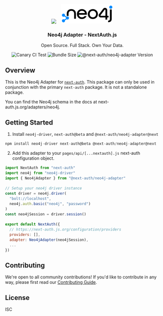 <p align="center">
   <br/>
   <a href="https://next-auth.js.org" target="_blank"><img height="64px" src="https://next-auth.js.org/img/logo/logo-sm.png" /></a>&nbsp;&nbsp;&nbsp;&nbsp;<img height="64px" src="./logo.svg" />
   <h3 align="center"><b>Neo4j Adapter</b> - NextAuth.js</h3>
   <p align="center">
   Open Source. Full Stack. Own Your Data.
   </p>
   <p align="center" style="align: center;">
      <img src="https://github.com/nextauthjs/adapters/actions/workflows/release.yml/badge.svg" alt="Canary CI Test" />
      <img src="https://img.shields.io/bundlephobia/minzip/@next-auth/neo4j-adapter" alt="Bundle Size"/>
      <img src="https://img.shields.io/npm/v/@next-auth/neo4j-adapter" alt="@next-auth/neo4j-adapter Version" />
   </p>
</p>

## Overview

This is the Neo4j Adapter for [`next-auth`](https://next-auth.js.org). This package can only be used in conjunction with the primary `next-auth` package. It is not a standalone package.

You can find the Neo4j schema in the docs at next-auth.js.org/adapters/neo4j.

## Getting Started

1. Install `neo4j-driver`, `next-auth@beta` and `@next-auth/neo4j-adapter@next`

```js
npm install neo4j-driver next-auth@beta @next-auth/neo4j-adapter@next
```

2. Add this adapter to your `pages/api/[...nextauth].js` next-auth configuration object.

```js
import NextAuth from "next-auth"
import neo4j from "neo4j-driver"
import { Neo4jAdapter } from "@next-auth/neo4j-adapter"

// Setup your neo4j driver instance
const driver = neo4j.driver(
  "bolt://localhost",
  neo4j.auth.basic("neo4j", "password")
)
const neo4jSession = driver.session()

export default NextAuth({
  // https://next-auth.js.org/configuration/providers
  providers: [],
  adapter: Neo4jAdapter(neo4jSession),
  ...
})
```

## Contributing

We're open to all community contributions! If you'd like to contribute in any way, please first read our [Contributing Guide](https://github.com/nextauthjs/adapters/blob/canary/CONTRIBUTING.md).

## License

ISC
